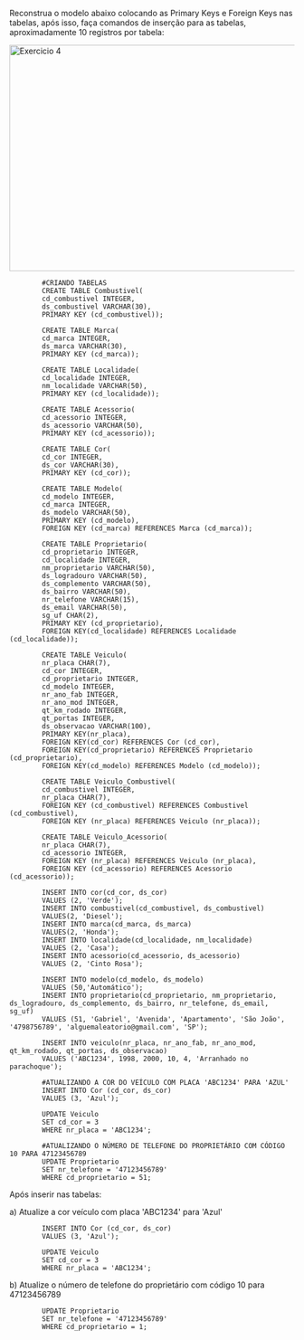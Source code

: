 Reconstrua o modelo abaixo colocando as Primary Keys e Foreign Keys nas tabelas, após isso, faça comandos de inserção para as tabelas, aproximadamente 10 registros por tabela:

<img src="https://github.com/gabsdnker/Entra21/blob/74cf9d6ff6fe9af5e1488ce22ffdf80000f424ff/Banco%20de%20Dados/SQL/Exerc%C3%ADcios/Imagens/exercicio4sql.png" alt="Exercicio 4" width="600" height="400">

            #CRIANDO TABELAS
            CREATE TABLE Combustivel(
            cd_combustivel INTEGER,
            ds_combustivel VARCHAR(30),
            PRIMARY KEY (cd_combustivel));
            
            CREATE TABLE Marca(
            cd_marca INTEGER,
            ds_marca VARCHAR(30),
            PRIMARY KEY (cd_marca));
            
            CREATE TABLE Localidade(
            cd_localidade INTEGER,
            nm_localidade VARCHAR(50),
            PRIMARY KEY (cd_localidade));
            
            CREATE TABLE Acessorio(
            cd_acessorio INTEGER,
            ds_acessorio VARCHAR(50),
            PRIMARY KEY (cd_acessorio));
            
            CREATE TABLE Cor(
            cd_cor INTEGER,
            ds_cor VARCHAR(30),
            PRIMARY KEY (cd_cor));
            
            CREATE TABLE Modelo(
            cd_modelo INTEGER,
            cd_marca INTEGER,
            ds_modelo VARCHAR(50),
            PRIMARY KEY (cd_modelo),
            FOREIGN KEY (cd_marca) REFERENCES Marca (cd_marca));
            
            CREATE TABLE Proprietario(
            cd_proprietario INTEGER,
            cd_localidade INTEGER,
            nm_proprietario VARCHAR(50),
            ds_logradouro VARCHAR(50),
            ds_complemento VARCHAR(50),
            ds_bairro VARCHAR(50),
            nr_telefone VARCHAR(15),
            ds_email VARCHAR(50),
            sg_uf CHAR(2),
            PRIMARY KEY (cd_proprietario),
            FOREIGN KEY(cd_localidade) REFERENCES Localidade (cd_localidade));
            
            CREATE TABLE Veiculo(
            nr_placa CHAR(7),
            cd_cor INTEGER,
            cd_proprietario INTEGER,
            cd_modelo INTEGER,
            nr_ano_fab INTEGER,
            nr_ano_mod INTEGER,
            qt_km_rodado INTEGER,
            qt_portas INTEGER,
            ds_observacao VARCHAR(100),
            PRIMARY KEY(nr_placa),
            FOREIGN KEY(cd_cor) REFERENCES Cor (cd_cor),
            FOREIGN KEY(cd_proprietario) REFERENCES Proprietario (cd_proprietario),
            FOREIGN KEY(cd_modelo) REFERENCES Modelo (cd_modelo));
            
            CREATE TABLE Veiculo_Combustivel(
            cd_combustivel INTEGER,
            nr_placa CHAR(7),
            FOREIGN KEY (cd_combustivel) REFERENCES Combustivel (cd_combustivel),
            FOREIGN KEY (nr_placa) REFERENCES Veiculo (nr_placa));
            
            CREATE TABLE Veiculo_Acessorio(
            nr_placa CHAR(7),
            cd_acessorio INTEGER,
            FOREIGN KEY (nr_placa) REFERENCES Veiculo (nr_placa),
            FOREIGN KEY (cd_acessorio) REFERENCES Acessorio (cd_acessorio));
     
            INSERT INTO cor(cd_cor, ds_cor)
            VALUES (2, 'Verde');
            INSERT INTO combustivel(cd_combustivel, ds_combustivel)
            VALUES(2, 'Diesel');
            INSERT INTO marca(cd_marca, ds_marca)
            VALUES(2, 'Honda');
            INSERT INTO localidade(cd_localidade, nm_localidade)
            VALUES (2, 'Casa');
            INSERT INTO acessorio(cd_acessorio, ds_acessorio)
            VALUES (2, 'Cinto Rosa');
            
            INSERT INTO modelo(cd_modelo, ds_modelo)
            VALUES (50,'Automático');
            INSERT INTO proprietario(cd_proprietario, nm_proprietario, ds_logradouro, ds_complemento, ds_bairro, nr_telefone, ds_email, sg_uf)
            VALUES (51, 'Gabriel', 'Avenida', 'Apartamento', 'São João', '4798756789', 'alguemaleatorio@gmail.com', 'SP');
            
            INSERT INTO veiculo(nr_placa, nr_ano_fab, nr_ano_mod, qt_km_rodado, qt_portas, ds_observacao)
            VALUES ('ABC1234', 1998, 2000, 10, 4, 'Arranhado no parachoque');

            #ATUALIZANDO A COR DO VEÍCULO COM PLACA 'ABC1234' PARA 'AZUL'
            INSERT INTO Cor (cd_cor, ds_cor)
            VALUES (3, 'Azul');
            
            UPDATE Veiculo
            SET cd_cor = 3
            WHERE nr_placa = 'ABC1234';

            #ATUALIZANDO O NÚMERO DE TELEFONE DO PROPRIETÁRIO COM CÓDIGO 10 PARA 47123456789
            UPDATE Proprietario
            SET nr_telefone = '47123456789'
            WHERE cd_proprietario = 51;

Após inserir nas tabelas:

a) Atualize a cor veículo com placa 'ABC1234' para 'Azul'

            INSERT INTO Cor (cd_cor, ds_cor)
            VALUES (3, 'Azul');
            
            UPDATE Veiculo
            SET cd_cor = 3
            WHERE nr_placa = 'ABC1234';

b) Atualize o número de telefone do proprietário com código 10 para 47123456789

            UPDATE Proprietario
            SET nr_telefone = '47123456789'
            WHERE cd_proprietario = 1;

